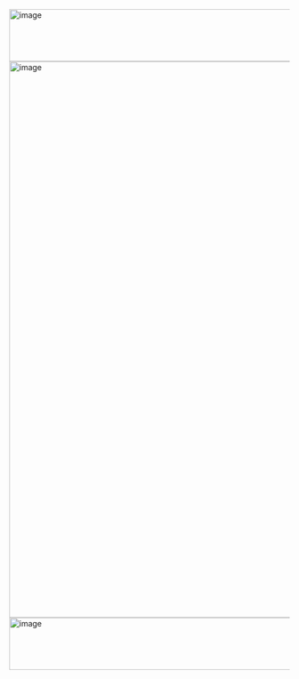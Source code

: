 <img width="640" height="94" alt="image" src="https://github.com/user-attachments/assets/314abf76-377c-4cb0-a003-3c6da35ef023" />
<img width="640" height="1000" alt="image" src="https://github.com/user-attachments/assets/b94f0037-0135-4125-8073-6b8a70eeed92" />
<img width="640" height="94" alt="image" src="https://github.com/user-attachments/assets/314abf76-377c-4cb0-a003-3c6da35ef023" />
